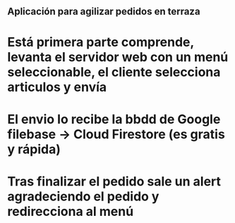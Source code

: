 ## Aplicación para agilizar pedidos en terraza
# Está primera parte comprende, levanta el servidor web con un menú seleccionable, el cliente selecciona articulos y envía
# El envio lo recibe la bbdd de Google filebase -> Cloud Firestore (es gratis y rápida)
# Tras finalizar el pedido sale un alert agradeciendo el pedido y redirecciona al menú
